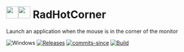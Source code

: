<!-- ![Icon](res/RadHotCorner.ico) RadHotCorner -->
# <img src="res/RadHotCorner-White.ico#gh-dark-mode-only" width=32/><img src="res/RadHotCorner-Black.ico#gh-light-mode-only" width=32/> RadHotCorner

Launch an application when the mouse is in the corner of the monitor

![Windows](https://img.shields.io/badge/platform-Windows-blue.svg)
[![Releases](https://img.shields.io/github/release/RadAd/RadHotCorner.svg)](releases/latest)
[![commits-since](https://img.shields.io/github/commits-since/RadAd/RadHotCorner/latest.svg)](commits/master)
[![Build](https://img.shields.io/appveyor/ci/RadAd/RadHotCorner.svg)](https://ci.appveyor.com/project/RadAd/RadHotCorner)
